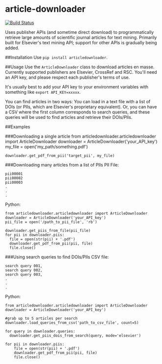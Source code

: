 article-downloader
==================
[![Build Status](https://travis-ci.org/eddotman/article-downloader.svg?branch=master)](https://travis-ci.org/eddotman/article-downloader)

Uses publisher APIs (and sometime direct download) to programmatically retrieve large amounts of scientific journal articles for text mining.
Primarily built for Elsevier's text mining API; support for other APIs is gradually being added.

##Installation
Use `pip install articledownloader`.

##Usage
Use the `ArticleDownloader` class to download articles en masse. Currently supported publishers are Elsevier, CrossRef and RSC. You'll need an API key, and please respect each publisher's terms of use.

It's usually best to add your API key to your environment variables with something like `export API_KEY=xxxxx`.

You can find articles in two ways: You can load in a text file with a list of DOIs (or PIIs, which are Elsevier's proprietary equivalent). Or, you can have a CSV where the first column corresponds to search queries, and these queries will be used to find articles and retrieve their DOIs/PIIs.

##Examples

###Downloading a single article
    from articledownloader.articledownloader import ArticleDownloader
    downloader = ArticleDownloader('your_API_key')
    my_file = open('my_path/something.pdf')

    downloader.get_pdf_from_pii('target_pii', my_file)

###Downloading many articles from a list of PIIs
PII File:

    pii00001
    pii00002
    pii00003
    .
    .
    .

Python:

    from articledownloader.articledownloader import ArticleDownloader
    downloader = ArticleDownloader('your_API_key')
    pii_file = open('/path_to_pii_file', 'rb')

    downloader.get_piis_from_file(pii_file)
    for pii in downloader.piis:
      file = open(str(pii) + '.pdf')
      downloader.get_pdf_from_pii(pii, file)
      file.close()

###Using search queries to find DOIs/PIIs
CSV file:

    search query 001,
    search query 002,
    search query 003,
    .
    .
    .

Python:

    from articledownloader.articledownloader import ArticleDownloader
    downloader = ArticleDownloader('your_API_key')

    #grab up to 5 articles per search
    downloader.load_queries_from_csv('path_to_csv_file', count=5)

    for query in downloader.queries:
      downloader.get_piis_dois_from_search(query, mode='elsevier')

    for pii in downloader.piis:
        file = open(str(pii) + '.pdf')
        downloader.get_pdf_from_pii(pii, file)
        file.close()
